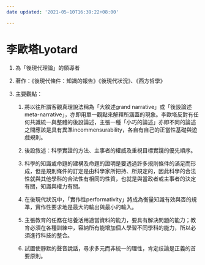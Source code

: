 ```yaml
---
date updated: '2021-05-10T16:39:22+08:00'

---
```


# 李歐塔Lyotard

1.  為「後現代理論」的領導者

2.  著作：《後現代條件：知識的報告》《後現代狀況》、《西方哲學》

3.  主要觀點：

    1.  將以往所謂客觀真理說法稱為「大敘述grand narrative」或「後設論述meta-narrative」，亦即用單一觀點來解釋所涵蓋的現象。李歐塔反對有任何共識統一與整體的後設論述，主張一種「小巧的論述」亦即不同的論述之間應該是具有異準incommensurability，各自有自己的正當性基礎與遊戲規則。

    2.  後設敘述：科學實證的方法、主事者的權威及重視目標實踐的優先順序。

    3.  科學的知識或命題的建構及命題的證明是要透過許多規則條件的滿足而形成，但是規則條件的訂定是由科學家所把持、所規定的，因此科學的合法性就與其他學科的合法性有相同的性質，也就是與當政者或主事者的決定有關，知識與權力有關。

    4.  在後現代狀況中，「實作性performativity」將成為衡量知識有效與否的規準，實作性要求地是最大的輸出與最小的輸入。

    5.  主張教育的任務在培養活用適當資料的能力，要具有解決問題的能力；教育必須在各種訓練中，容納所有能增加個人學習不同學科的能力，所以必須進行科技的整合。

    6.  試圖使靜默的聲音說話，尋求多元而非統一的理性，肯定歧論是正義的首要原則。
